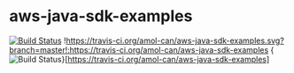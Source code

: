 # aws-java-sdk-examples
[![Build Status](https://travis-ci.org/amol-can/aws-java-sdk-examples.svg?branch=develop)](https://travis-ci.org/amol-can/aws-java-sdk-examples)
!https://travis-ci.org/amol-can/aws-java-sdk-examples.svg?branch=master!:https://travis-ci.org/amol-can/aws-java-sdk-examples
{<img src="https://travis-ci.org/amol-can/aws-java-sdk-examples.svg?branch=develop" alt="Build Status" />}[https://travis-ci.org/amol-can/aws-java-sdk-examples]
